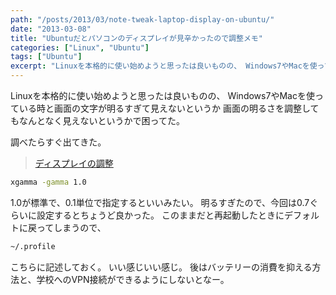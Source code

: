 ```yaml
---
path: "/posts/2013/03/note-tweak-laptop-display-on-ubuntu/"
date: "2013-03-08"
title: "Ubuntuだとパソコンのディスプレイが見辛かったので調整メモ"
categories: ["Linux", "Ubuntu"]
tags: ["Ubuntu"]
excerpt: "Linuxを本格的に使い始めようと思ったは良いものの、 Windows7やMacを使っている時と画面の文字が明るすぎて見えないというか 画面の明るさを..."
---
```


Linuxを本格的に使い始めようと思ったは良いものの、 Windows7やMacを使っている時と画面の文字が明るすぎて見えないというか 画面の明るさを調整してもなんとなく見えないというかで困ってた。 

調べたらすぐ出てきた。 

> [ディスプレイの調整](https://forums.ubuntulinux.jp/viewtopic.php?id=4263)


```bash
xgamma -gamma 1.0
```

1.0が標準で、0.1単位で指定するといいみたい。 明るすぎたので、今回は0.7ぐらいに設定するとちょうど良かった。 このままだと再起動したときにデフォルトに戻ってしまうので、

```bash
~/.profile
```

こちらに記述しておく。 いい感じいい感じ。 後はバッテリーの消費を抑える方法と、学校へのVPN接続ができるようにしないとなー。